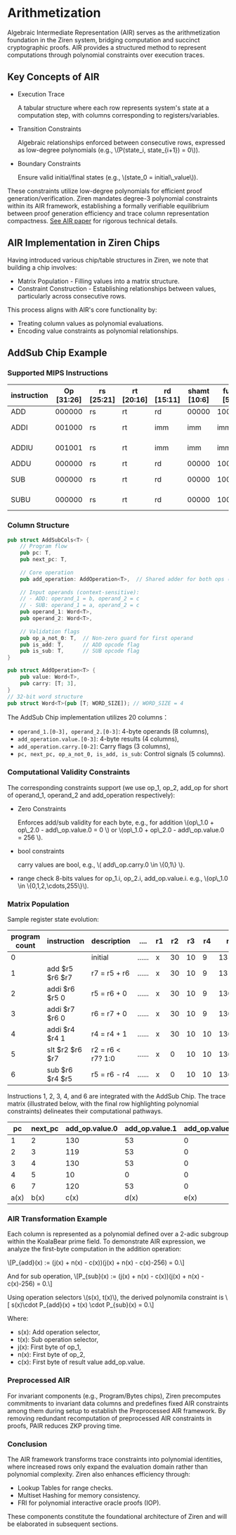 # Arithmetization

Algebraic Intermediate Representation (AIR) serves as the arithmetization foundation in the Ziren system, bridging computation and succinct cryptographic proofs. AIR provides a structured method to represent computations through polynomial constraints over execution traces.

## Key Concepts of AIR
- Execution Trace
  
  A tabular structure where each row represents system's state at a computation step, with columns corresponding to registers/variables. 

- Transition Constraints
  
  Algebraic relationships enforced between consecutive rows, expressed as low-degree polynomials (e.g., \\(P(state_i, state_{i+1}) = 0\\)).

- Boundary Constraints
  
  Ensure valid initial/final states (e.g., \\(state_0 = initial\\_value\\)).

These constraints utilize low-degree polynomials for efficient proof generation/verification. Ziren mandates degree-3 polynomial constraints within its AIR framework, establishing a formally verifiable equilibrium between proof generation efficiency and trace column representation compactness. [See AIR paper](https://eprint.iacr.org/2023/661.pdf) for rigorous technical details.

## AIR Implementation in Ziren Chips

Having introduced various chip/table structures in Ziren, we note that building a chip involves:
- Matrix Population - Filling values into a matrix structure.
- Constraint Construction - Establishing relationships between values, particularly across consecutive rows.

This process aligns with AIR's core functionality by:
- Treating column values as polynomial evaluations.
- Encoding value constraints as polynomial relationships.

## AddSub Chip Example

### Supported MIPS Instructions

| instruction | Op [31:26] | rs [25:21]  | rt [20:16]  | rd [15:11]  | shamt [10:6] | func [5:0]  | function                                                     |
| ----------- | ---------- | ----------- | ----------- | ----------- | ------------ | ----------- | ------------------------------------------------------------ |
| ADD         | 000000     | rs          | rt          | rd          | 00000        | 100000      | rd = rs+rt                                                   |
| ADDI        | 001000     | rs          | rt          | imm         | imm          | imm         | rt = rs + sext(imm)                                          |
| ADDIU       | 001001     | rs          | rt          | imm         | imm          | imm         | rt = rs + sext(imm)                                          |
| ADDU        | 000000     | rs          | rt          | rd          | 00000        | 100001      | rd = rs+rt                                                   |
| SUB         | 000000     | rs          | rt          | rd          | 00000        | 100010      | rd = rs - rt                                                 |
| SUBU        | 000000     | rs          | rt          | rd          | 00000        | 100011      | rd = rs - rt |


### Column Structure

```rust
pub struct AddSubCols<T> {
    // Program flow
    pub pc: T,          
    pub next_pc: T,    
    
    // Core operation
    pub add_operation: AddOperation<T>,  // Shared adder for both ops (a = b + c)
    
    // Input operands (context-sensitive):
    // - ADD: operand_1 = b, operand_2 = c 
    // - SUB: operand_1 = a, operand_2 = c
    pub operand_1: Word<T>,  
    pub operand_2: Word<T>,
    
    // Validation flags
    pub op_a_not_0: T,  // Non-zero guard for first operand
    pub is_add: T,      // ADD opcode flag
    pub is_sub: T,      // SUB opcode flag
}

pub struct AddOperation<T> {
    pub value: Word<T>,
    pub carry: [T; 3],
}
// 32-bit word structure
pub struct Word<T>(pub [T; WORD_SIZE]); // WORD_SIZE = 4
```

The AddSub Chip implementation utilizes 20 columns：
- `operand_1.[0-3], operand_2.[0-3]`: 4-byte operands (8 columns), 
- `add_operation.value.[0-3]`: 4-byte results (4 columns),
- `add_operation.carry.[0-2]`: Carry flags (3 columns),
- `pc, next_pc, op_a_not_0, is_add, is_sub`: Control signals (5 columns).

### Computational Validity Constraints 

The corresponding constraints support (we use op_1, op_2, add_op for short of operand_1, operand_2 and add_operation respectively):
- Zero Constraints

  Enforces add/sub validity for each byte, e.g., for addition \\(op\\_1.0 + op\\_2.0 - add\\_op.value.0 = 0 \\) or \\(op\\_1.0 + op\\_2.0 - add\\_op.value.0 = 256 \\).
- bool constraints
 
  carry values are bool, e.g., \\( add\\_op.carry.0 \in \\{0,1\\} \\).
- range check
  8-bits values for op_1.i, op_2.i, add_op.value.i. e.g., \\(op\\_1.0 \in \\{0,1,2,\cdots,255\\}\\).

### Matrix Population

Sample register state evolution:

| program count | instruction | description | ....  | r1  | r2  | r3 | r4 | r5| r6| r7|                                                   
|------| ---------- | ----------- | ------- | ----|---|--- | ---|----|----- | -----------| 
| 0        |      | initial        | ......      | x     | 30|10|9|13|13685| 21| 
| 1        | add $r5 $r6 $r7   | r7 = r5 + r6 | ...... | x   | 30|10|9|13|13685| 13698| 
| 2        | addi $r6 $r5 0    | r5 = r6 + 0  | ...... | x   | 30|10|9|13685|13685| 13698| 
| 3        | addi $r7 $r6 0    | r6 = r7 + 0  | ...... | x   | 30|10|9|13685|13698|13698 | 
| 4        | addi $r4 $r4 1    | r4 = r4 + 1  | ...... | x   | 30|10|10|13685|13698| 13698| 
| 5        | slt $r2 $r6 $r7   | r2 = r6 < r7? 1:0| ......| x| 0|10|10|13685|13698| 13698| 
| 6        | sub $r6 $r4 $r5  | r5 = r6 - r4 | ...... |    x | 0|10|10|13688|13698| 13698| 

Instructions 1, 2, 3, 4, and 6 are integrated with the AddSub Chip. The trace matrix (illustrated below, with the final row highlighting polynomial constraints) delineates their computational pathways.

| pc|next_pc | add_op.value.0 | add_op.value.1 |add_op.value.2|add_op.value.3| add_op.carry.0  | add_op.carry.1  |add_op.carry.2| op_1.0 | op_1.1 | op_1.2|op_1.3|  op_2.0 | op_2.1 | op_2.2|op_1.3|op_a_not_0|is_add|is_sub|                                                   
|--|--|---|---- |---- |---|----| --|--|---|---| ---|----|---|-- |--|--|--|--|--|
|1|2|130|53|0|0|0|0|0|13|0|0|0|117|53|0|0|1|1|0|
|2|3|119|53|0|0|0|0|0|119|53|0|0|0|0|0|0|1|1|0| 
|3|4|130|53|0|0|0|0|0|130|53|0|0|0|0|0|0|1|1|0| 
|4|5|10|0|0|0|0|0|0|9|0|0|0|1|0|0|0|1|1|0| 
|6|7|120|53|0|0|0|0|0|130|53|0|0|10|0|0|0|1|0|1| 
|a(x)|b(x)|c(x)|d(x)|e(x)|f(x)|g(x)|h(x)|i(x)|j(x)|k(x)|l(x)|m(x)|n(x)|o(x)|p(x)|q(x)|r(x)|s(x)|t(x)|

### AIR Transformation Example

Each column is represented as a polynomial defined over a ​​2-adic subgroup​​ within the ​​KoalaBear prime field​​. To demonstrate AIR expression, we analyze the ​​first-byte computation​​ in the addition operation: 

\\[P_{add}(x) := (j(x) + n(x) - c(x))(j(x) + n(x) - c(x)-256) = 0.\\]

And for sub operation, 
\\[P_{sub}(x) := (j(x) + n(x) - c(x))(j(x) + n(x) - c(x)-256) = 0.\\]

Using operation selectors \\(s(x), t(x)\\),  the derived polynomila constraint is 
\\[ s(x)\cdot P_{add}(x) + t(x) \cdot P_{sub}(x) = 0.\\]

Where:
- s(x): Add operation selector,
- t(x): Sub operation selector,
- j(x): First byte of op_1, 
- n(x): First byte of op_2,
- c(x): First byte of result value add_op.value.

###  Preprocessed AIR

For invariant components (e.g., Program/Bytes chips), Ziren precomputes commitments to invariant data columns and predefines fixed AIR constraints among them during setup to establish the Preprocessed AIR framework. By removing redundant recomputation of preprocessed AIR constraints in proofs, PAIR reduces ZKP proving time.

### Conclusion

The AIR framework transforms trace constraints into polynomial identities, where increased rows only expand the evaluation domain rather than polynomial complexity. Ziren also enhances efficiency through:
- Lookup Tables for range checks.
- Multiset Hashing for memory consistency.
- FRI for polynomial interactive oracle proofs (IOP).


These components constitute the foundational architecture of Ziren and will be elaborated in subsequent sections. 
